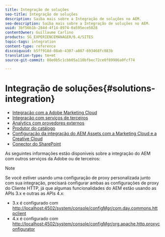 ```yaml
---
title: Integração de soluções
seo-title: Integração de soluções
description: Saiba mais sobre a Integração de soluções no AEM.
seo-description: Saiba mais sobre a Integração de soluções no AEM.
uuid: 3bf56b1b-284d-4f14-8974-0a595ece5028
contentOwner: Guillaume Carlino
products: SG_EXPERIENCEMANAGER/6.4/SITES
topic-tags: integration
content-type: reference
discoiquuid: b5ff918d-08ab-4307-a807-693468fc083b
translation-type: tm+mt
source-git-commit: 08e0b5c1cbb05a110bfbec72ce0f89986a0fcf74

---
```



# Integração de soluções{#solutions-integration}

* [Integração com a Adobe Marketing Cloud](/help/sites-administering/marketing-cloud.md)
* [Integração com serviços de terceiros](/help/sites-administering/third-party-services.md)
* [Analytics com provedores externos](/help/sites-administering/external-providers.md)
* [Produtor do catálogo](/help/sites-administering/catalog-producer.md)
* [Configuração da integração do AEM Assets com a Marketing Cloud e a Creative Cloud](/help/sites-administering/configure-assets-cc-integration.md)
* [Conector do SharePoint](/help/sites-administering/sharepoint-connector.md)

As seguintes informações estão disponíveis sobre a integração do AEM com outros serviços da Adobe ou de terceiros:

>[!NOTE]
>
>Se você estiver usando uma configuração de proxy personalizada junto com sua integração, precisará configurar ambas as configurações de proxy do Cliente HTTP, já que algumas funcionalidades do AEM estão usando as APIs 3.x e outras as APIs 4.x:
>
>* 3.x é configurado com [http://localhost:4502/system/console/configMgr/com.day.commons.httpclient](http://localhost:4502/system/console/configMgr/com.day.commons.httpclient)
>* 4.x é configurado com [http://localhost:4502/system/console/configMgr/org.apache.http.proxyconfigurator](http://localhost:4502/system/console/configMgr/org.apache.http.proxyconfigurator)
>



